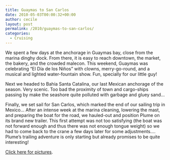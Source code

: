 ```yaml
---
title: Guaymas to San Carlos
date: 2010-05-03T00:00:32+00:00
author: cecile
layout: post
permalink: /2010/guaymas-to-san-carlos/
categories:
  - Cruising
---
```

We spent a few days at the anchorage in Guaymas bay, close from the marina
dinghy dock. From there, it is easy to reach downtown, the market, the bakery,
and the crowded malecon. This weekend, Guaymas was celebrating &#8220;El Día de
los Niños&#8221; with clowns, merry-go-round, and a musical and lighted
water-fountain show. Fun, specially for our little guy!

Next we headed to Bahia Santa Catalina, our last Mexican anchorage of the
season. Very scenic. Too bad the proximity of town and cargo-ships passing by
make the seashore quite polluted with garbage and gluey sand&#8230;

Finally, we set sail for San Carlos, which marked the end of our sailing trip in
Mexico&#8230; After an intense week at the marina cleaning, lowering the mast,
and preparing the boat for the road, we hauled-out and position Plume on its
brand new trailer. This first attempt was not too satisfying (the boat was not
forward enough and thus there was not enough tongue weight) so we had to come
back to the crane a few days later for some adjustments&#8230;. Plume&#8217;s
trailing adventure is only starting but already promises to be quite
interesting!

[Click here for pictures](https://photos.flupes.family/Public/Plume/Sabbatical/2010-04bGuaymas-SanCarlos/).